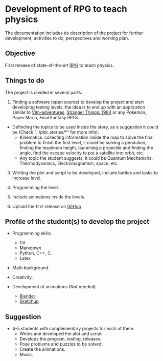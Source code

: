 # Development of RPG to teach physics 

The documentation includes de description of the project for further development, activities to do, perspectives and working plan. 

## Objective

First release of state-of-the-art [RPG](https://en.wikipedia.org/wiki/Role-playing_game) to teach physics.

## Things to do

The project is divided in several parts:

1. Finding a software (open source) to develop the project and start developing
testing levels, the idea is to end up with an application similar to
[Vim-adventures](https://vim-adventures.com), [Stranger Things: 1984](https://play.google.com/store/apps/details?id=com.netflix.NGP.StrangerThings&gl=US) or any Pokemon, Paper Mario, Final
Fantasy RPGs.

+ Definding the topics to be used inside the story, as a suggestion it could be (Check ".    /plot_stories/*" for more info):
  + Kinematics: collecting information inside the map to solve the final problem to finish the first level, it could be solving a pendulum, finding the maximum height, launching a projectile and finding the angle, find the escape velocity to put a satellite into orbit, etc.
  + Any topic the student suggests, it could be Quantum Mechanichs, Thermodynamics, Electromagnetism, space, etc.

3. Writting the plot and script to be developed, include battles and tasks to increase level.

4. Programming the level.

5. Include animations inside the levels.

6. Upload the first release on [GitHub](https://github.com/)

## Profile of the student(s) to develop the project

* Programming skills.
  * Git
  * Markdown
  * Python, C++, C.
  * Latex

* Math background.

* Creativity.

* Development of animations (Not needed)
  * [Blender](https://www.blender.org/)
  * [Sketchup](https://www.sketchup.com/)

## Suggestion

+ 4-5 students with complementary projects for each of them:
  + Writes and developed the plot and script.
  + Develops the program, testing, releases.
  + Pose problems and puzzles to be solved.
  + Create the animations.
  + Music.

